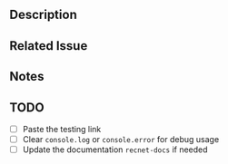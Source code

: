 ## Description

<!--- Describe your changes in detail -->

## Related Issue

<!--- This project only accepts pull requests related to open issues -->
<!--- If suggesting a new feature or change, please discuss it in an issue first -->
<!--- If fixing a bug, there should be an issue describing it with steps to reproduce -->
<!--- Please link to the issue here: -->

## Notes

<!-- Other thing to say -->

## TODO

- [ ] Paste the testing link
- [ ] Clear `console.log` or `console.error` for debug usage
- [ ] Update the documentation `recnet-docs` if needed
